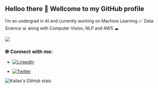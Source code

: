 ## Helloo there 👋 Wellcome to my GitHub profile 

I’m an undergrad in AI and currently working on Machine Learning 📈 Data Science 📊 along with Computer Vision, NLP and AWS ☁



![](https://komarev.com/ghpvc/?username=kailas711&style=plastic&color=blueviolet)

### 🌐 Connect with me:

- [![LinkedIn](https://img.shields.io/badge/LinkedIn-%230077B5.svg?logo=linkedin&logoColor=white)](https://www.linkedin.com/in/kailas-p-sudheer-6bb244201/)

- [![Twitter](https://img.shields.io/badge/Twitter-%231DA1F2.svg?logo=Twitter&logoColor=white)](https://twitter.com/@kailas_sudheer)
  


![Kailas's GitHub stats](https://github-readme-stats.vercel.app/api?username=kailas711&show_icons=true&bg_color=00000000)

